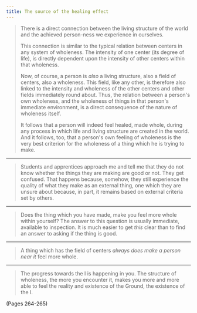 ```yaml
---
title: The source of the healing effect
---
```


> There is a direct connection between the living structure of the world and the achieved person-ness we experience in ourselves.
> 
> This connection is similar to the typical relation between centers in any system of wholeness. The intensity of one center (its degree of life), is directly dependent upon the intensity of other centers within that wholeness.
> 
> Now, of course, a person is *also* a living structure, also a field of centers, also a wholeness. This field, like any other, is therefore also linked to the intensity and wholeness of the other centers and other fields immediately round about. Thus, the relation between a person's own wholeness, and the wholeness of things in that person's immediate environment, is a direct consequence of the nature of wholeness itself.
> 
> It follows that a person will indeed feel healed, made whole, during any process in which life and living structure are created in the world. And it follows, too, that a person's own feeling of wholeness is the very best criterion for the wholeness of a thing which he is trying to make.

---

> Students and apprentices approach me and tell me that they do not know whether the things they are making are good or not. They get confused. That happens because, somehow, they still experience the quality of what they make as an external thing, one which they are unsure about because, in part, it remains based on external criteria set by others.

---

> Does the thing which you have made, make you feel more whole within yourself? The answer to this question is usually immediate, available to inspection. It is much easier to get *this* clear than to find an answer to asking if the thing is good.

---

> A thing which has the field of centers *always does make a person near it* feel more whole.

---

> The progress towards the I is happening in you. The structure of wholeness, the more you encounter it, makes you more and more able to feel the reality and existence of the Ground, the existence of the I.

(Pages 264-265)